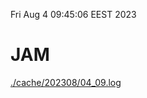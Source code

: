 Fri Aug  4 09:45:06 EEST 2023
# JAM
<a href='./cache/202308/04_09.log'>./cache/202308/04_09.log</a>
